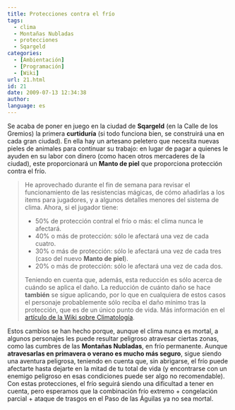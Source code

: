 ```yaml
---
title: Protecciones contra el frío
tags:
  - clima
  - Montañas Nubladas
  - protecciones
  - Sqargeld
categories:
  - [Ambientación]
  - [Programación]
  - [Wiki]
url: 21.html
id: 21
date: 2009-07-13 12:34:38
author:
language: es
---
```


Se acaba de poner en juego en la ciudad de **Sqargeld** (en la Calle de los Gremios) la primera **curtiduría** (si todo funciona bien, se construirá una en cada gran ciudad). En ella hay un artesano peletero que necesita nuevas pieles de animales para continuar su trabajo: en lugar de pagar a quienes le ayuden en su labor con dinero (como hacen otros mercaderes de la ciudad), este proporcionará un **Manto de piel** que proporciona protección contra el frío.

> He aprovechado durante el fin de semana para revisar el funcionamiento de las resistencias mágicas, de cómo añadirlas a los items para jugadores, y a algunos detalles menores del sistema de clima. Ahora, si el jugador tiene:
> 
> *   50% de protección contral el frío o más: el clima nunca le afectará.
> *   40% o más de protección: sólo le afectará una vez de cada cuatro.
> *   30% o más de protección: sólo le afectará una vez de cada tres (caso del nuevo **Manto de piel**).
> *   20% o más de protección: sólo le afectará una vez de cada dos.
> 
> Teniendo en cuenta que, además, esta reducción es sólo acerca de cuándo se aplica el daño. La reducción de cuánto daño se hace **también** se sigue aplicando, por lo que en cualquiera de estos casos el personaje probablemente sólo reciba el daño mínimo tras la protección, que es de un único punto de vida. Más información en el [artículo de la Wiki sobre Climatología](http://wiki.ciudadcapital.net/index.php?title=Climatolog%C3%ADa).

Estos cambios se han hecho porque, aunque el clima nunca es mortal, a algunos personajes les puede resultar peligroso atravesar ciertas zonas, como las cumbres de las **Montañas Nubladas**, en frío permanente. Aunque **atravesarlas en primavera o verano es mucho más seguro**, sigue siendo una aventura peligrosa, teniendo en cuenta que, sin abrigarse, el frío puede afectarte hasta dejarte en la mitad de tu total de vida (y encontrarse con un enemigo peligroso en esas condiciones puede ser algo no recomendable). Con estas protecciones, el frío seguirá siendo una dificultad a tener en cuenta, pero esperamos que la combinación frío extremo + congelación parcial + ataque de trasgos en el Paso de las Águilas ya no sea mortal.